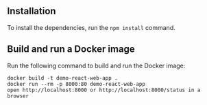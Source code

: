 ## Installation

To install the dependencies, run the `npm install` command.

## Build and run a Docker image

Run the following command to build and run the Docker image:

```
docker build -t demo-react-web-app .
docker run --rm -p 8000:80 demo-react-web-app
open http://localhost:8000 or http://localhost:8000/status in a browser
```
